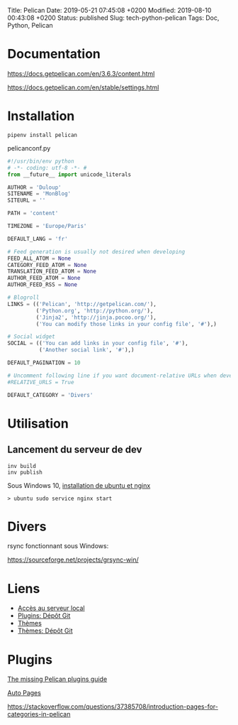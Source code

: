 Title: Pelican
Date: 2019-05-21 07:45:08 +0200
Modified: 2019-08-10 00:43:08 +0200
Status: published
Slug: tech-python-pelican
Tags: Doc, Python, Pelican

# Documentation

<https://docs.getpelican.com/en/3.6.3/content.html>

<https://docs.getpelican.com/en/stable/settings.html>

# Installation

	pipenv install pelican

pelicanconf.py

```python
#!/usr/bin/env python
# -*- coding: utf-8 -*- #
from __future__ import unicode_literals

AUTHOR = 'Duloup'
SITENAME = 'MonBlog'
SITEURL = ''

PATH = 'content'

TIMEZONE = 'Europe/Paris'

DEFAULT_LANG = 'fr'

# Feed generation is usually not desired when developing
FEED_ALL_ATOM = None
CATEGORY_FEED_ATOM = None
TRANSLATION_FEED_ATOM = None
AUTHOR_FEED_ATOM = None
AUTHOR_FEED_RSS = None

# Blogroll
LINKS = (('Pelican', 'http://getpelican.com/'),
         ('Python.org', 'http://python.org/'),
         ('Jinja2', 'http://jinja.pocoo.org/'),
         ('You can modify those links in your config file', '#'),)

# Social widget
SOCIAL = (('You can add links in your config file', '#'),
          ('Another social link', '#'),)

DEFAULT_PAGINATION = 10

# Uncomment following line if you want document-relative URLs when developing
#RELATIVE_URLS = True

DEFAULT_CATEGORY = 'Divers'
```

# Utilisation

## Lancement du serveur de dev

    inv build
    inv publish

Sous Windows 10, [installation de ubuntu et nginx](/system/windows-subsystem-for-linux)

    > ubuntu sudo service nginx start

# Divers

rsync fonctionnant sous Windows:

https://sourceforge.net/projects/grsync-win/

# Liens

* [Accès au serveur local](http://localhost:8100/)
* [Plugins: Dépôt Git](https://github.com/getpelican/pelican-plugins)
* [Thèmes](http://www.pelicanthemes.com/)
* [Thèmes: Dépôt Git](https://github.com/getpelican/pelican-themes)

# Plugins

[The missing Pelican plugins guide](https://blog.geographer.fr/pelican-plugins)

[Auto Pages](https://github.com/getpelican/pelican-plugins/tree/master/autopages)

<https://stackoverflow.com/questions/37385708/introduction-pages-for-categories-in-pelican>
